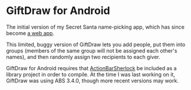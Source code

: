 GiftDraw for Android
====================

The initial version of my Secret Santa name-picking app, which has since become [a web app](https://www.github.com/LouieGeetoo/giftdraw-web).

This limited, buggy version of GiftDraw lets you add people, put them into groups (members of the same group will not be assigned each other's names), and then randomly assign two recipients to each giver.

GiftDraw for Android requires that [ActionBarSherlock](http://actionbarsherlock.com/) be included as a library project in order to compile. At the time I was last working on it, GiftDraw was using ABS 3.4.0, though more recent versions may work.

